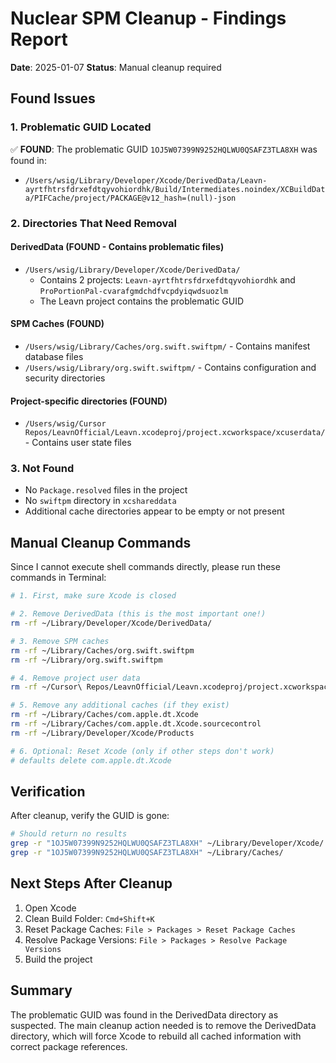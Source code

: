 # Nuclear SPM Cleanup - Findings Report
**Date**: 2025-01-07
**Status**: Manual cleanup required

## Found Issues

### 1. Problematic GUID Located
✅ **FOUND**: The problematic GUID `1OJ5W07399N9252HQLWU0QSAFZ3TLA8XH` was found in:
- `/Users/wsig/Library/Developer/Xcode/DerivedData/Leavn-ayrtfhtrsfdrxefdtqyvohiordhk/Build/Intermediates.noindex/XCBuildData/PIFCache/project/PACKAGE@v12_hash=(null)-json`

### 2. Directories That Need Removal

#### DerivedData (FOUND - Contains problematic files)
- `/Users/wsig/Library/Developer/Xcode/DerivedData/`
  - Contains 2 projects: `Leavn-ayrtfhtrsfdrxefdtqyvohiordhk` and `ProPortionPal-cvarafgmdchdfvcpdyiqwdsuozlm`
  - The Leavn project contains the problematic GUID

#### SPM Caches (FOUND)
- `/Users/wsig/Library/Caches/org.swift.swiftpm/` - Contains manifest database files
- `/Users/wsig/Library/org.swift.swiftpm/` - Contains configuration and security directories

#### Project-specific directories (FOUND)
- `/Users/wsig/Cursor Repos/LeavnOfficial/Leavn.xcodeproj/project.xcworkspace/xcuserdata/` - Contains user state files

### 3. Not Found
- No `Package.resolved` files in the project
- No `swiftpm` directory in `xcshareddata`
- Additional cache directories appear to be empty or not present

## Manual Cleanup Commands

Since I cannot execute shell commands directly, please run these commands in Terminal:

```bash
# 1. First, make sure Xcode is closed

# 2. Remove DerivedData (this is the most important one!)
rm -rf ~/Library/Developer/Xcode/DerivedData/

# 3. Remove SPM caches
rm -rf ~/Library/Caches/org.swift.swiftpm
rm -rf ~/Library/org.swift.swiftpm

# 4. Remove project user data
rm -rf ~/Cursor\ Repos/LeavnOfficial/Leavn.xcodeproj/project.xcworkspace/xcuserdata

# 5. Remove any additional caches (if they exist)
rm -rf ~/Library/Caches/com.apple.dt.Xcode
rm -rf ~/Library/Caches/com.apple.dt.Xcode.sourcecontrol
rm -rf ~/Library/Developer/Xcode/Products

# 6. Optional: Reset Xcode (only if other steps don't work)
# defaults delete com.apple.dt.Xcode
```

## Verification

After cleanup, verify the GUID is gone:
```bash
# Should return no results
grep -r "1OJ5W07399N9252HQLWU0QSAFZ3TLA8XH" ~/Library/Developer/Xcode/
grep -r "1OJ5W07399N9252HQLWU0QSAFZ3TLA8XH" ~/Library/Caches/
```

## Next Steps After Cleanup

1. Open Xcode
2. Clean Build Folder: `Cmd+Shift+K`
3. Reset Package Caches: `File > Packages > Reset Package Caches`
4. Resolve Package Versions: `File > Packages > Resolve Package Versions`
5. Build the project

## Summary

The problematic GUID was found in the DerivedData directory as suspected. The main cleanup action needed is to remove the DerivedData directory, which will force Xcode to rebuild all cached information with correct package references.